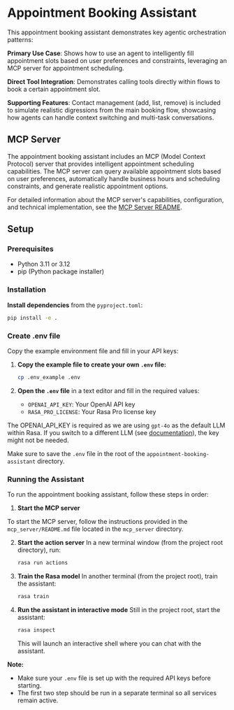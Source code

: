 # Appointment Booking Assistant

This appointment booking assistant demonstrates key agentic orchestration patterns:

**Primary Use Case**: Shows how to use an agent to intelligently fill appointment slots
based on user preferences and constraints, leveraging an MCP server for appointment
scheduling.

**Direct Tool Integration**: Demonstrates calling tools directly within flows to book a
certain appointment slot.

**Supporting Features**: Contact management (add, list, remove) is included to simulate
realistic digressions from the main booking flow, showcasing how agents can handle
context switching and multi-task conversations.

## MCP Server

The appointment booking assistant includes an MCP (Model Context Protocol) server that
provides intelligent appointment scheduling capabilities. The MCP server can query
available appointment slots based on user preferences, automatically handle business
hours and scheduling constraints, and generate realistic appointment options.

For detailed information about the MCP server's capabilities, configuration, and
technical implementation, see the [MCP Server README](mcp_server/README.md).

## Setup

### Prerequisites
- Python 3.11 or 3.12
- pip (Python package installer)

### Installation

**Install dependencies** from the `pyproject.toml`:
```bash
pip install -e .
```

### Create .env file

Copy the example environment file and fill in your API keys:

1. **Copy the example file to create your own `.env` file:**
   ```bash
   cp .env_example .env
   ```

2. **Open the `.env` file** in a text editor and fill in the required values:
   - `OPENAI_API_KEY`: Your OpenAI API key
   - `RASA_PRO_LICENSE`: Your Rasa Pro license key

The OPENAI_API_KEY is required as we are using `gpt-4o` as the default LLM within
Rasa. If you switch to a different LLM (see
[documentation](https://rasa.com/docs/reference/config/components/llm-configuratio)),
the key might not be needed.

Make sure to save the `.env` file in the root of the `appointment-booking-assistant`
directory.

### Running the Assistant

To run the appointment booking assistant, follow these steps in order:

1. **Start the MCP server**

To start the MCP server, follow the instructions provided in the `mcp_server/README.md`
file located in the `mcp_server` directory.

2. **Start the action server**
   In a new terminal window (from the project root directory), run:
   ```bash
   rasa run actions
   ```

3. **Train the Rasa model**
   In another terminal (from the project root), train the assistant:
   ```bash
   rasa train
   ```

4. **Run the assistant in interactive mode**
   Still in the project root, start the assistant:
   ```bash
   rasa inspect
   ```
   This will launch an interactive shell where you can chat with the assistant.

**Note:**
- Make sure your `.env` file is set up with the required API keys before starting.
- The first two step should be run in a separate terminal so all services remain active.
